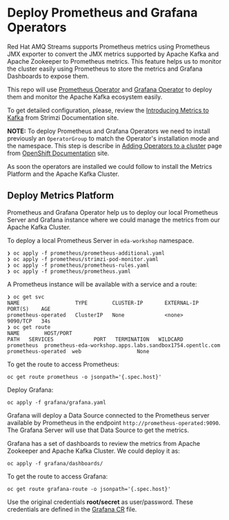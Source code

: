 # Deploy Prometheus and Grafana Operators

Red Hat AMQ Streams supports Prometheus metrics using Prometheus JMX exporter to convert the JMX metrics supported
by Apache Kafka and Apache Zookeeper to Prometheus metrics. This feature helps us to monitor the cluster
easily using Prometheus to store the metrics and Grafana Dashboards to expose them.

This repo will use [Prometheus Operator](https://operatorhub.io/operator/prometheus) and
[Grafana Operator](https://operatorhub.io/operator/grafana-operator) to deploy them and monitor the
Apache Kafka ecosystem easily.

To get detailed configuration, please, review the
[Introducing Metrics to Kafka](https://strimzi.io/docs/operators/latest/deploying.html#assembly-metrics-str)
from Strimzi Documentation site.

**NOTE:** To deploy Prometheus and Grafana Operators we need to install previously an `OperatorGroup` to match the
Operator's installation mode and the namespace. This step is describe in
[Adding Operators to a cluster](https://docs.openshift.com/container-platform/4.7/operators/admin/olm-adding-operators-to-cluster.html)
page from [OpenShift Documentation](https://docs.openshift.com/container-platform/4.7/welcome/index.html) site.

As soon the operators are installed we could follow to install the Metrics Platform and the Apache Kafka Cluster.

## Deploy Metrics Platform

Prometheus and Grafana Operator help us to deploy our local Prometheus Server and Grafana instance where
we could manage the metrics from our Apache Kafka Cluster.

To deploy a local Prometheus Server in ```eda-workshop``` namespace.

```shell script
❯ oc apply -f prometheus/prometheus-additional.yaml
❯ oc apply -f prometheus/strimzi-pod-monitor.yaml
❯ oc apply -f prometheus/prometheus-rules.yaml
❯ oc apply -f prometheus/prometheus.yaml
```

A Prometheus instance will be available with a service and a route:

```shell script
❯ oc get svc
NAME                  TYPE        CLUSTER-IP       EXTERNAL-IP   PORT(S)    AGE
prometheus-operated   ClusterIP   None             <none>        9090/TCP   34s
❯ oc get route
NAME        HOST/PORT                                                  PATH   SERVICES             PORT   TERMINATION   WILDCARD
prometheus  prometheus-eda-workshop.apps.labs.sandbox1754.opentlc.com         prometheus-operated  web                  None
```

To get the route to access Prometheus:

```shell script
oc get route prometheus -o jsonpath='{.spec.host}'
```

Deploy Grafana:

```shell script
oc apply -f grafana/grafana.yaml
```

Grafana will deploy a Data Source connected to the Prometheus server available by Prometheus
in the endpoint ```http://prometheus-operated:9090```. The Grafana Server will use that Data Source
to get the metrics.

Grafana has a set of dashboards to review the metrics from Apache Zookeeper and Apache Kafka Cluster. We could
deploy it as:

```shell script
oc apply -f grafana/dashboards/
```

To get the route to access Grafana:

```shell script
oc get route grafana-route -o jsonpath='{.spec.host}'
```

Use the original credentials **root/secret** as user/password. These credentials are defined in the
[Grafana CR](./metrics/grafana/grafana.yaml) file.
